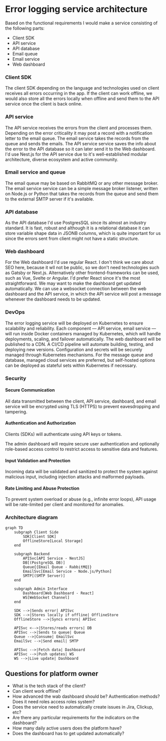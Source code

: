 # Error logging service architecture

Based on the functional requirements I would make a service consisting of the following parts:

- Client SDK
- API service
- API database
- Email queue
- Email service
- Web dashboard

### Client SDK

The client SDK depending on the language and technologies used on client receives all errors occurring in the app. If the client can work offline, we would also store all the errors locally when offline and send them to the API service once the client is back online.

### API service

The API service receives the errors from the client and processes them. Depending on the error criticality it may post a record with a notification letter to the email queue. The email service takes the records from the queue and sends the emails. The API service service saves the info about the error to the API database so it can later send it to the Web dashboard.
I'd use Nest.js for the API service due to it's well-established modular architecture, diverse ecosystem and active community.

### Email service and queue

The email queue may be based on RabbitMQ or any other message broker. The email service service can be a simple message broker listener, written on Node.js or Python that takes the records from the queue and send them to the external SMTP server if it's available.

### API database

As the API database I'd use PostgresSQL since its almost an industry standard. It is fast, robust and although it is a relational database it can store variable shape data in JSONB columns, which is quite important for us since the errors sent from client might not have a static structure.

### Web dashboard

For the Web dashboard I'd use regular React. I don't think we care about SEO here, because it wll not be public, so we don't need technologies such as Gatsby or Next.js. Alternatively other frontend-frameworks can be used, such as Vue, Svelte or Angular. I'd prefer React since it's the most straightforward.
We may want to make the dashboard get updated automatically. We can use a websocket connection between the web dashboard and the API service, in which the API service will post a message whenever the dashboard needs to be updated.

### DevOps

The error logging service will be deployed on Kubernetes to ensure scalability and reliability. Each component — API service, email service — will run inside Docker containers managed by Kubernetes, which will handle deployments, scaling, and failover automatically. The web dashboard will be published to a CDN. A CI/CD pipeline will automate building, testing, and deploying new versions. Configuration and secrets will be securely managed through Kubernetes mechanisms. For the message queue and database, managed cloud services are preferred, but self-hosted options can be deployed as stateful sets within Kubernetes if necessary.

### Security

#### Secure Communication

All data transmitted between the client, API service, dashboard, and email service will be encrypted using TLS (HTTPS) to prevent eavesdropping and tampering.

#### Authentication and Authorization

Clients (SDKs) will authenticate using API keys or tokens.

The admin dashboard will require secure user authentication and optionally role-based access control to restrict access to sensitive data and features.

#### Input Validation and Protection

Incoming data will be validated and sanitized to protect the system against malicious input, including injection attacks and malformed payloads.

#### Rate Limiting and Abuse Protection

To prevent system overload or abuse (e.g., infinite error loops), API usage will be rate-limited per client and monitored for anomalies.

### Architecture diagram

```mermaid
graph TD
    subgraph Client Side
        SDK[Client SDK]
        OfflineStore[Local Storage]
    end

    subgraph Backend
        APISvc[API Service - NestJS]
        DB[(PostgreSQL DB)]
        Queue{{Email Queue - RabbitMQ}}
        EmailSvc[Email Service - Node.js/Python]
        SMTP[(SMTP Server)]
    end

    subgraph Admin Interface
        Dashboard[Web Dashboard - React]
        WS[WebSocket Channel]
    end

    SDK -->|Sends error| APISvc
    SDK -->|Stores locally if offline| OfflineStore
    OfflineStore -->|Syncs errors| APISvc

    APISvc <-->|Stores/reads errors| DB
    APISvc -->|Sends to queue| Queue
    Queue -->|Consume| EmailSvc
    EmailSvc -->|Send email| SMTP

    APISvc -->|Fetch data| Dashboard
    APISvc -->|Push updates| WS
    WS -->|Live update| Dashboard

```

## Questions for platform owner

- What is the tech stack of the client?
- Can client work offline?
- How advanced the wab dashboard should be? Authentication methods? Does it need roles access roles system?
- Does the service need to automatically create issues in Jira, Clickup, etc?
- Are there any particular requirements for the indicators on the dashboard?
- How many daily active users does the platform have?
- Does the dashboard has to get updated automatically?
